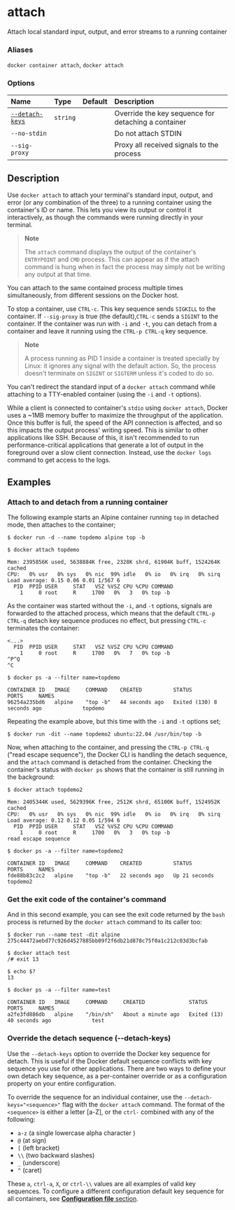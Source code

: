 # attach

<!---MARKER_GEN_START-->
Attach local standard input, output, and error streams to a running container

### Aliases

`docker container attach`, `docker attach`

### Options

| Name                            | Type     | Default | Description                                         |
|:--------------------------------|:---------|:--------|:----------------------------------------------------|
| [`--detach-keys`](#detach-keys) | `string` |         | Override the key sequence for detaching a container |
| `--no-stdin`                    |          |         | Do not attach STDIN                                 |
| `--sig-proxy`                   |          |         | Proxy all received signals to the process           |


<!---MARKER_GEN_END-->

## Description

Use `docker attach` to attach your terminal's standard input, output, and error
(or any combination of the three) to a running container using the container's
ID or name. This lets you view its output or control it interactively, as
though the commands were running directly in your terminal.

> **Note**
>
> The `attach` command displays the output of the container's `ENTRYPOINT` and
> `CMD` process. This can appear as if the attach command is hung when in fact
> the process may simply not be writing any output at that time.

You can attach to the same contained process multiple times simultaneously,
from different sessions on the Docker host.

To stop a container, use `CTRL-c`. This key sequence sends `SIGKILL` to the
container. If `--sig-proxy` is true (the default),`CTRL-c` sends a `SIGINT` to
the container. If the container was run with `-i` and `-t`, you can detach from
a container and leave it running using the `CTRL-p CTRL-q` key sequence.

> **Note**
>
> A process running as PID 1 inside a container is treated specially by
> Linux: it ignores any signal with the default action. So, the process
> doesn't terminate on `SIGINT` or `SIGTERM` unless it's coded to do so.

You can't redirect the standard input of a `docker attach` command while
attaching to a TTY-enabled container (using the `-i` and `-t` options).

While a client is connected to container's `stdio` using `docker attach`,
Docker uses a ~1MB memory buffer to maximize the throughput of the application.
Once this buffer is full, the speed of the API connection is affected, and so
this impacts the output process' writing speed. This is similar to other
applications like SSH. Because of this, it isn't recommended to run
performance-critical applications that generate a lot of output in the
foreground over a slow client connection. Instead, use the `docker logs`
command to get access to the logs.

## Examples

### Attach to and detach from a running container

The following example starts an Alpine container running `top` in detached mode,
then attaches to the container;

```console
$ docker run -d --name topdemo alpine top -b

$ docker attach topdemo

Mem: 2395856K used, 5638884K free, 2328K shrd, 61904K buff, 1524264K cached
CPU:   0% usr   0% sys   0% nic  99% idle   0% io   0% irq   0% sirq
Load average: 0.15 0.06 0.01 1/567 6
  PID  PPID USER     STAT   VSZ %VSZ CPU %CPU COMMAND
    1     0 root     R     1700   0%   3   0% top -b
```

As the container was started without the `-i`, and `-t` options, signals are
forwarded to the attached process, which means that the default `CTRL-p CTRL-q`
detach key sequence produces no effect, but pressing `CTRL-c` terminates the
container:

```console
<...>
  PID  PPID USER     STAT   VSZ %VSZ CPU %CPU COMMAND
    1     0 root     R     1700   0%   7   0% top -b
^P^Q
^C

$ docker ps -a --filter name=topdemo

CONTAINER ID   IMAGE     COMMAND    CREATED          STATUS                       PORTS     NAMES
96254a235bd6   alpine    "top -b"   44 seconds ago   Exited (130) 8 seconds ago             topdemo
```

Repeating the example above, but this time with the `-i` and `-t` options set;

```console
$ docker run -dit --name topdemo2 ubuntu:22.04 /usr/bin/top -b
```

Now, when attaching to the container, and pressing the `CTRL-p CTRL-q` ("read
escape sequence"), the Docker CLI is handling the detach sequence, and the
`attach` command is detached from the container. Checking the container's status
with `docker ps` shows that the container is still running in the background:

```console
$ docker attach topdemo2

Mem: 2405344K used, 5629396K free, 2512K shrd, 65100K buff, 1524952K cached
CPU:   0% usr   0% sys   0% nic  99% idle   0% io   0% irq   0% sirq
Load average: 0.12 0.12 0.05 1/594 6
  PID  PPID USER     STAT   VSZ %VSZ CPU %CPU COMMAND
    1     0 root     R     1700   0%   3   0% top -b
read escape sequence

$ docker ps -a --filter name=topdemo2

CONTAINER ID   IMAGE     COMMAND    CREATED          STATUS          PORTS     NAMES
fde88b83c2c2   alpine    "top -b"   22 seconds ago   Up 21 seconds             topdemo2
```

### Get the exit code of the container's command

And in this second example, you can see the exit code returned by the `bash`
process is returned by the `docker attach` command to its caller too:

```console
$ docker run --name test -dit alpine
275c44472aebd77c926d4527885bb09f2f6db21d878c75f0a1c212c03d3bcfab

$ docker attach test
/# exit 13

$ echo $?
13

$ docker ps -a --filter name=test

CONTAINER ID   IMAGE     COMMAND     CREATED              STATUS                       PORTS     NAMES
a2fe3fd886db   alpine    "/bin/sh"   About a minute ago   Exited (13) 40 seconds ago             test
```

### <a name="detach-keys"></a> Override the detach sequence (--detach-keys)

Use the `--detach-keys` option to override the Docker key sequence for detach.
This is useful if the Docker default sequence conflicts with key sequence you
use for other applications. There are two ways to define your own detach key
sequence, as a per-container override or as a configuration property on  your
entire configuration.

To override the sequence for an individual container, use the
`--detach-keys="<sequence>"` flag with the `docker attach` command. The format of
the `<sequence>` is either a letter [a-Z], or the `ctrl-` combined with any of
the following:

* `a-z` (a single lowercase alpha character )
* `@` (at sign)
* `[` (left bracket)
* `\\` (two backward slashes)
*  `_` (underscore)
* `^` (caret)

These `a`, `ctrl-a`, `X`, or `ctrl-\\` values are all examples of valid key
sequences. To configure a different configuration default key sequence for all
containers, see [**Configuration file** section](cli.md#configuration-files).
